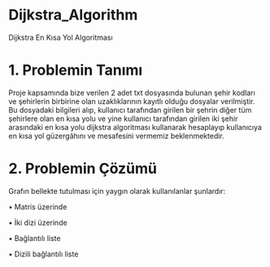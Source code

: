 # Dijkstra_Algorithm
 Dijkstra En Kısa Yol Algoritması

# 1. Problemin Tanımı

Proje kapsamında bize verilen 2 adet txt dosyasında bulunan şehir kodları ve şehirlerin birbirine olan uzaklıklarının kayıtlı olduğu dosyalar verilmiştir. Bu dosyadaki bilgileri alıp, kullanıcı tarafından girilen bir şehrin diğer tüm şehirlere olan en kısa yolu ve yine kullanıcı tarafından girilen iki şehir arasındaki en kısa yolu dijkstra algoritması kullanarak hesaplayıp kullanıcıya en kısa yol güzergâhını ve mesafesini vermemiz beklenmektedir.

# 2. Problemin Çözümü
 
 Grafın bellekte tutulması için yaygın olarak kullanılanlar şunlardır: 
 
•	Matris üzerinde 

•	İki dizi üzerinde 

•	Bağlantılı liste 

•	Dizili bağlantılı liste


